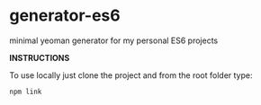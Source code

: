 # generator-es6

minimal yeoman generator for my personal ES6 projects

__INSTRUCTIONS__

To use locally just clone the project and from the root folder type:

`npm link`
